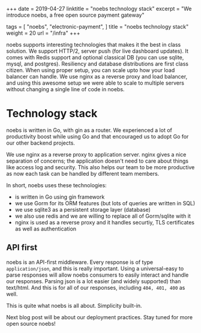 +++
date = 2019-04-27
linktitle = "noebs technology stack"
excerpt = "We introduce noebs, a free open source payment gateway"

tags =  [
	"noebs",
	 "electronic-payment",
]
title = "noebs technology stack"
weight = 20
url = "/infra"
+++

noebs supports interesting technologies that makes it the best in class solution. We support HTTP/2, server push (for live dashboard updates). It comes with Redis support and optional classical DB (you can use sqlite, mysql, and postgres). Resiliency and database distributions are first class citizen. When using proper setup, you can scale upto how your load balancer can handle. We use nginx as a reverse proxy and load balancer, and using this awesome setup we were able to scale to multiple servers without changing a single line of code in noebs.

# Technology stack
noebs is written in Go, with gin as a router. We experienced a lot of productivity boost while using Go and that encouraged us to adopt Go for our other backend projects.

We use nginx as a reverse proxy to application server. nginx gives a nice separation of concerns; the application doesn't need to care about things like access log and security. This also helps our team to be more productive as now each task can be handled by different team members.

In short, noebs uses these technologies:

- is written in Go using gin framework
- we use Gorm for its ORM features (but lots of queries are written in SQL)
- we use sqlite3 as a persistent storage layer (database)
- we also use redis and we are willing to replace all of Gorm/sqlite with it
- nginx is used as a reverse proxy and it handles securtiy, TLS certificates as well as authentication


## API first
noebs is an API-first middleware. Every response is of type `application/json`, and this is really important. Using a universal-easy to parse responses will allow noebs consumers to easily interact and handle our responses. Parsing json is a lot easier (and widely supported) than text/html. And this is for all of our responses, including `404, 401, 400` as well.

This is quite what noebs is all about. Simplicity built-in.

Next blog post will be about our deployment practices. Stay tuned for more open source noebs!